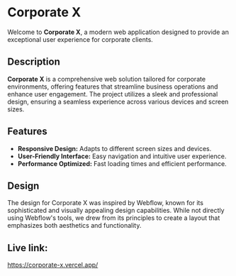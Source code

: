 # Corporate X

Welcome to **Corporate X**, a modern web application designed to provide an exceptional user experience for corporate clients.

## Description

**Corporate X** is a comprehensive web solution tailored for corporate environments, offering features that streamline business operations and enhance user engagement. The project utilizes a sleek and professional design, ensuring a seamless experience across various devices and screen sizes.

## Features

- **Responsive Design:** Adapts to different screen sizes and devices.
- **User-Friendly Interface:** Easy navigation and intuitive user experience.
- **Performance Optimized:** Fast loading times and efficient performance.

## Design

The design for Corporate X was inspired by Webflow, known for its sophisticated and visually appealing design capabilities. While not directly using Webflow's tools, we drew from its principles to create a layout that emphasizes both aesthetics and functionality.

## Live link:

https://corporate-x.vercel.app/
